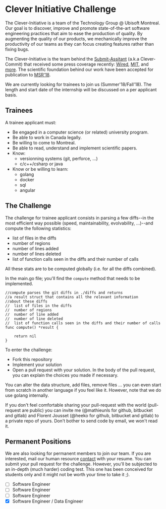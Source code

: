 # Clever Initiative Challenge

The Clever-Initiative is a team of the Technology Group @ Ubisoft Montreal. Our goal is to discover, improve and promote state-of-the-art software engineering practices that aim to ease the production of quality. By augmenting the quality of our products, we mechanically improve the productivity of our teams as they can focus creating features rather than fixing bugs.

The Clever-Initiative is the team behind the [Submit-Assitant](https://montreal.ubisoft.com/en/ubisoft-la-forge-presents-the-commit-assistant/) (a.k.a  Clever-Commit) that received some press coverage recently: [Wired](http://www.wired.co.uk/article/ubisoft-commit-assist-ai), [MIT](https://www.technologyreview.com/the-download/610416/ai-can-help-spot-coding-mistakes-before-they-happen/), and [more](https://www.google.ca/search?q=commit+assistant+ubisoft). The scientific foundation behind our work have been accepted for publication to [MSR'18](https://montreal.ubisoft.com/en/clever-combining-code-metrics-with-clone-detection-for-just-in-time-fault-prevention-and-resolution-in-large-industrial-projects-2/).

We are currently looking for trainees to join us (Summer'18/Fall'18). The length and start date of the internship will be discussed on a per applicant basis.

## Trainees

A trainee applicant must:

- Be engaged in a computer science (or related) university program.
- Be able to work in Canada legally.
- Be willing to come to Montreal.
- Be able to read, understand and implement scientific papers.
- Know:
    - versionning systems (git, perforce, ...)
    - c/c++/csharp or java
- Know or be willing to learn:
    - golang
    - docker
    - sql
    - angular

## The Challenge

The challenge for trainee applicant consists in parsing a few diffs--in the most efficient way possible (speed, maintainability, evolvability, ...)--and compute the following statistics:

- list of files in the diffs
- number of regions
- number of lines added
- number of lines deleted
- list of function calls seen in the diffs and their number of calls

All these stats are to be computed globally (i.e. for all the diffs combined).

In the main.go file; you'll find the `compute` method that needs to be implemented.

```golang
//compute parses the git diffs in ./diffs and returns
//a result struct that contains all the relevant information
//about these diffs
//	list of files in the diffs
//	number of regions
//	number of line added
//	number of line deleted
//	list of function calls seen in the diffs and their number of calls
func compute() *result {

	return nil
}
```

To enter the challenge:

- Fork this repository
- Implement your solution
- Open a pull request with your solution. In the body of the pull request, you can explain the choices you made if necessary.

You can alter the data structure, add files, remove files ... you can even start from scratch in another language if you feel like it.
However, note that we do use golang internally.

If you don't feel comfortable sharing your pull-request with the world (pull-request are public) you can invite me (@mathieunls for github, bitbucket and gitlab) and Florent Jousset (@heeko for github, bitbucket and gitlab) to a private repo of yours. Don't bother to send code by email, we won't read it.

## Permanent Positions

We are also looking for permanent members to join our team. If you are interested, mail our human resource [contact](mailto:alison.laplante-rayworth@ubisoft.com?subject=Clever-Initiative) with your resume. You can submit your pull request for the challenge. However, you'll be subjected to an in-depth (much harder) coding test. This one has been conceived for students only and it might not be worth your time to take it ;).

- [ ] Software Engineer
- [ ] Software Engineer
- [ ] Software Engineer
- [x] Software Engineer / Data Engineer

